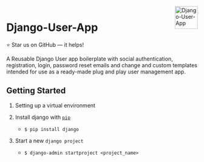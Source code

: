<a href="#">
    <img src="https://img.icons8.com/color/48/000000/django.png" alt="Django-User-App" title="Django-User-App" align="right" height="60" />
</a>

Django-User-App
======================

:star: Star us on GitHub — it helps!

A Reusable Django User app boilerplate with social authentication, registration, login, password reset emails and change and custom templates intended for use as a ready-made plug and play user management app.


**Getting Started**
---

1. Setting up a virtual environment

2. Install django with [`pip`](https://pypi.org/project/django/)
    + `$ pip install django`
    
3. Start a new `django project`
    + `$ django-admin startproject <project_name>`
